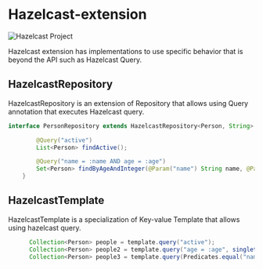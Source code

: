 # Hazelcast-extension

![Hazelcast Project](https://jnosql.github.io/img/logos/hazelcast.svg)


Hazelcast extension has implementations to use specific behavior that is beyond the API such as Hazelcast Query.

## HazelcastRepository

HazelcastRepository is an extension of Repository that allows using Query annotation that executes Hazelcast query.


```java
interface PersonRepository extends HazelcastRepository<Person, String> {

        @Query("active")
        List<Person> findActive();

        @Query("name = :name AND age = :age")
        Set<Person> findByAgeAndInteger(@Param("name") String name, @Param("age") Integer age);
    }   
```


## HazelcastTemplate

HazelcastTemplate is a specialization of Key-value Template that allows using hazelcast query.

```java
      Collection<Person> people = template.query("active");
      Collection<Person> people2 = template.query("age = :age", singletonMap("age", 10));
      Collection<Person> people3 = template.query(Predicates.equal("name",  "Poliana"));
```
